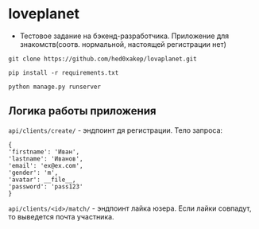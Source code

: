 # loveplanet
* Тестовое задание на бэкенд-разработчика. Приложение для знакомств(соотв. нормальной, настоящей регистрации нет)
 
 `git clone https://github.com/hed0xakep/lovaplanet.git`

 `pip install -r requirements.txt`

 `python manage.py runserver`
 
 ## Логика работы приложения
`api/clients/create/` - эндпоинт дя регистрации. Тело запроса:
```
{
'firstname': 'Иван',
'lastname': 'Иванов',
'email': 'ex@ex.com',
'gender': 'm',
'avatar': __file__,
'password': 'pass123'
}
```
`api/clients/<id>/match/` - эндпоинт лайка юзера. Если лайки совпадут, то выведется почта участника.
